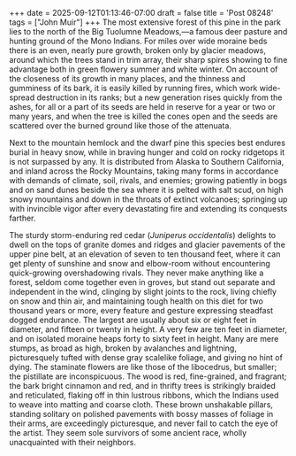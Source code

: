 +++
date = 2025-09-12T01:13:46-07:00
draft = false
title = 'Post 08248'
tags = ["John Muir"]
+++
The most extensive forest of this pine in the park lies to the north of the Big Tuolumne Meadows,—a famous deer pasture and hunting ground of the Mono Indians. For miles over wide moraine beds there is an even, nearly pure growth, broken only by glacier meadows, around which the trees stand in trim array, their sharp spires showing to fine advantage both in green flowery summer and white winter. On account of the closeness of its growth in many places, and the thinness and gumminess of its bark, it is easily killed by running fires, which work wide-spread destruction in its ranks; but a new generation rises quickly from the ashes, for all or a part of its seeds are held in reserve for a year or two or many years, and when the tree is killed the cones open and the seeds are scattered over the burned ground like those of the attenuata.

Next to the mountain hemlock and the dwarf pine this species best endures burial in heavy snow, while in braving hunger and cold on rocky ridgetops it is not surpassed by any. It is distributed from Alaska to Southern California, and inland across the Rocky Mountains, taking many forms in accordance with demands of climate, soil, rivals, and enemies; growing patiently in bogs and on sand dunes beside the sea where it is pelted with salt scud, on high snowy mountains and down in the throats of extinct volcanoes; springing up with invincible vigor after every devastating fire and extending its conquests farther.

The sturdy storm-enduring red cedar (_Juniperus occidentalis_) delights to dwell on the tops of granite domes and ridges and glacier pavements of the upper pine belt, at an elevation of seven to ten thousand feet, where it can get plenty of sunshine and snow and elbow-room without encountering quick-growing overshadowing rivals. They never make anything like a forest, seldom come together even in groves, but stand out separate and independent in the wind, clinging by slight joints to the rock, living chiefly on snow and thin air, and maintaining tough health on this diet for two thousand years or more, every feature and gesture expressing steadfast dogged endurance. The largest are usually about six or eight feet in diameter, and fifteen or twenty in height. A very few are ten feet in diameter, and on isolated moraine heaps forty to sixty feet in height. Many are mere stumps, as broad as high, broken by avalanches and lightning, picturesquely tufted with dense gray scalelike foliage, and giving no hint of dying. The staminate flowers are like those of the libocedrus, but smaller; the pistillate are inconspicuous. The wood is red, fine-grained, and fragrant; the bark bright cinnamon and red, and in thrifty trees is strikingly braided and reticulated, flaking off in thin lustrous ribbons, which the Indians used to weave into matting and coarse cloth. These brown unshakable pillars, standing solitary on polished pavements with bossy masses of foliage in their arms, are exceedingly picturesque, and never fail to catch the eye of the artist. They seem sole survivors of some ancient race, wholly unacquainted with their neighbors.
